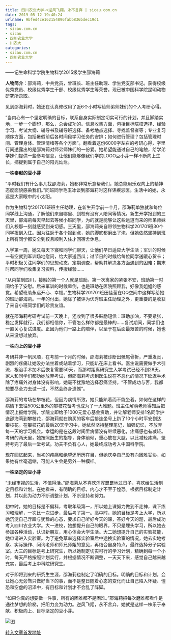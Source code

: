 ```yaml
---
title: 四川农业大学->逆风飞翔，永不言弃 | sicau.com.cn
date: 2019-05-12 19:40:24
urlname: 9bfed4ce162154896fabb836bdec19d1
tags: 
- sicau.com.cn
- sicau
- 四川农业大学
- 川农大
categories:
- sicau.com.cn
- 四川农业大学
---
```



——记生命科学学院生物科学2015级学生邵海莉

**人物简介**：邵海莉，中共党员，曾班长、班主任助理、学生党支部书记。获得校级优秀党员、校级优秀学生干部、校级优秀学生等荣誉。现已被中国科学院昆明动物研究所录取。

见到邵海莉时，她还在认真修改用了近6个小时写给师弟师妹们的个人考研心得。

“当内心有一个坚定明确的目标，联系自身实际制定切实可行的计划，并且脚踏实地，一步一个脚印，那么，总会成功的。信息收集方面，包括目标院校选择、经验学习、考试大纲、辅导书及辅导班选择、备考地点选择、寻找监督者等；专业复习顺序方面，包括暑假前后各时间段学习任务的安排；如何进行管理？包括管理时间、管理身体、管理情绪等各个方面”。翻看着这份6000字左右的考研心得，字里行间透露出的是邵海莉对师弟师妹们的一份爱。她希望能通过自己的笔触，给学弟学妹们提供一些参考信息，让他们能够像我们学院LOGO豆小芽一样不断向上生长，捕捉到属于自己的阳光灿烂。

**一株奉献的豆小芽**

“平时我们有什么事儿找邵海莉，她都非常乐意帮我们，她总能用乐观向上的精神态度面貌感染我们。”同班同学毛玉冰谈到邵海莉时这样讳疾忌医。生活中的她，永远是大家眼中的小太阳。

作为生物科学201701班班主任助理，在新生开学前一个月，邵海莉单独就和每位同学线上沟通，了解他们来自哪里、到校有没有人陪同等情况。新生开学报到的三天里，邵海莉每天早起去等候小班同学，为的就是能够让这些远道而来的师弟师妹们入校那一刻就感受到亲切感。三天里，邵海莉亲自带领生物科学201701班30个同学报到入住。因为往返于各个报到点，她的脚底都磨出了泡，但她依然坚持到班上所有同学都安全到校且顺利入住才回宿舍休息。

入学第一周，她又每天下寝和同学们聊天，让他们早日适应大学生活；军训的时候一有空就到军训场地慰问，给大家送西瓜；过节日的时候给每位同学送暖心贺卡；平时积极关注同学们的思想动态，定期调查，帮助其解决各方面遇到的困难；期末时帮同学们收集复习资料，传授经验……

“从内蒙到四川，接触的第一个人就是班助。第一次离家的紧张不安，班助第一时间给予了安慰。后来军训的时候晕倒，也是班助在医院照顾我，好像我姐姐的感觉。希望班助永远开心、幸福。”生物科学201701班田佳莹在QQ空间中这样写给她的班助邵海莉。一年的付出，她除了被评为优秀班主任助理之外，更重要的是收获了来自小班同学们的珍贵友谊。

就在邵海莉考研考试前一天晚上，还收到了很多鼓励短信：班助加油，不要紧张，稳定发挥就行，我们都相信你，不管怎么样你都是最棒的……复试期间，同学们也一直关心复试进度。正因为他们一路上的陪伴，以至于在后面最艰苦的时候，她也从来没想过放弃。

**一株向上的豆小芽**

考研并非一帆风顺，在考前一个月的时候，邵海莉被诊断出骶尾骨折，严重发炎，剧烈的疼痛让她没办法坐着或站着学习，只能趴在床上看书。医生说需要做手术引流，根治手术加术后恢复需要50天，而那时距离研究生入学考试已经不到28天。家人和同学们都劝她放弃考试，但邵海莉考虑到医生说在不恶化的情况下延迟手术除了疼痛外对身体没有影响，她毫不犹豫地选择忍痛坚持。“不管成功与否，我都想要尽全力去试一试，不然会终身遗憾”。

邵海莉的考场在攀枝花，但因为病情所致，她只能趴着而不能坐着。如何在这样的病情下去往500公里外的攀枝花备考也成为了一大难题。班主任解萌老师得知后把情况上报给学院，学院立即给予1000元爱心基金资助，并让解老师安排1名同学护送邵海莉到攀枝花，邵海莉就在购买的客车后排连坐号上趴了10个小时平安到达攀枝花。在攀枝花的最后20天学习中，她依然坚持整理笔记，加强记忆，不放弃每一天的学习机会。幸运的是在这段时间里病情没有继续恶化，疼痛感也有减轻。考研的两天里，她按照医生的指导，身体前倾，重心放在大腿，以此减轻疼痛，坚持考完了最后一堂考试。功夫不负有心人，她最终成功考入中国科学院。

现在回忆起来，当初的疼痛和绝望还历历在目，但她庆幸自己没有向困难妥协，如果她有丝毫退缩，可能人生会是另外一种模样。

**一株坚定的豆小芽**

“未经审视的生活，不值得活。”邵海莉从不喜欢浑浑噩噩地过日子，喜欢给生活制定目标和计划。在她看来，有明确的目标，内心才不至于惶恐。根据目标制定计划，并以此为动力不断调整计划，不断坚持和努力。

初中时，她的目标是不偏科，考取年级第一，所以她上课努力做到不走神，课下练习和理解，一次比一次进步，最后考了第一。高中时，她的目标是考上大学，所以她沉淀自己浮躁与犹豫的心态，要求自己听好今天的课，答好今天的题，最后成功考入四川农业大学。大一进校，她想提升自己的眼界，不只是埋头学习，所以她去参加各种活动，认识新朋友，用心体会大学生活。大二她想提升自己的实验技能，她申请进入实验室。为了避免草率选择实验室后中途换实验室的情况，她去实地考察、实际操作、问询老师和师兄师姐的意见，再结合自身特点，最终选择分子实验室。大三的目标是考上研究生，所以她制定切实可行的学习计划，精确到每一个小时，每天严格按照计划实行，并根据情况不断调整，一天天下来，感觉自己越来越充实，最后考上中科院研究生。

对于即将到来的研究生生涯，邵海莉也制定了明确的目标。明确的目标和计划，会让她心无旁骛只做好当下的事，而不是整日随着心态的变化而让自己陷入怀疑、惶恐和空虚的沼泽中，有目标和计划才不会乱了阵脚。

“如果你真的想要做一件事，所有的困难都不是困难。”邵海莉把每次磨难都看作是通往梦想的阶梯，把阻力变为动力。逆风飞翔，永不言弃，她就是这样一株乐于奉献、积极向上、目标坚定的豆小芽。



![图](https://news.sicau.edu.cn/__local/A/7B/8C/278CF1F5F85685C3B571E8EA193_5D054BC1_22AB5.jpg)

[转入文章首发地址](https://news.sicau.edu.cn/info/1078/51140.htm)